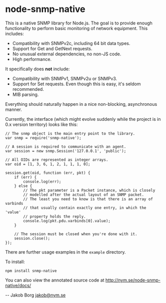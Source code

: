 node-snmp-native
================

This is a native SNMP library for Node.js. The goal is to provide
enough functionality to perform basic monitoring of network equipment. This
includes:

 - Compatibility with SNMPv2c, including 64 bit data types.
 - Support for Get and GetNext requests.
 - No unusual external dependencies, no non-JS code.
 - High performance.

It specifically does **not** include:

 - Compatibility with SNMPv1, SNMPv2u or SNMPv3.
 - Support for Set requests. Even though this is easy, it's seldom recommended.
 - MIB parsing.

Everything should naturally happen in a nice non-blocking, asynchronous manner.

Currently, the interface (which might evolve suddenly while the project is in
0.x version territory) looks like this:

    // The snmp object is the main entry point to the library.
    var snmp = require('snmp-native');
    
    // A session is required to communicate with an agent.
    var session = new snmp.Session('127.0.0.1', 'public');
    
    // All OIDs are represented as integer arrays.
    var oid = [1, 3, 6, 1, 2, 1, 1, 1, 0];
    
    session.get(oid, function (err, pkt) {
        if (err) {
            console.log(err);
        } else {
            // The pkt parameter is a Packet instance, which is closely
            // modelled after the actual layout of an SNMP packet.
            // The least you need to know is that there is an array of varbinds
            // that usually contain exactly one entry, in which the 'value'
            // property holds the reply.
            console.log(pkt.pdu.varbinds[0].value);
        }
    
        // The session must be closed when you're done with it.
        session.close();
    });

There are further usage examples in the `example` directory.

To install:

    npm install snmp-native

You can also view the annotated source code at http://nym.se/node-snmp-native/docs/

-- 
Jakob Borg
jakob@nym.se
